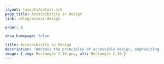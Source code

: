 ```yaml
---
layout: layouts/detail.njk
page_title: Accessibility in Design
link: /blog/access-design

order: 6

show_homepage: false

title: Accessibility in Design
description: "Address the principles of accessible design, emphasizing the need for inclusivity in digital products."
image: { img: Rectangle 2_10.png, alt: Rectangle 2_10 }
---
```

